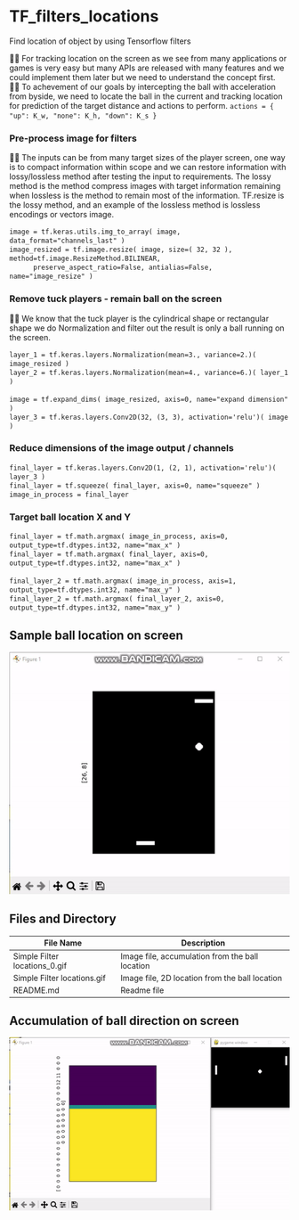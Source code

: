 # TF_filters_locations
Find location of object by using Tensorflow filters

🧸💬 For tracking location on the screen as we see from many applications or games is very easy but many APIs are released with many features and we could implement them later but we need to understand the concept first. <br>
👧💬 To achevement of our goals by intercepting the ball with acceleration from byside, we need to locate the ball in the current and tracking location for prediction of the target distance and actions to perform. ```actions = { "up": K_w, "none": K_h, "down": K_s }```

### Pre-process image for filters ###
🐑💬 The inputs can be from many target sizes of the player screen, one way is to compact information within scope and we can restore information with lossy/lossless method after testing the input to requirements. The lossy method is the method compress images with target information remaining when lossless is the method to remain most of the information. TF.resize is the lossy method, and an example of the lossless method is lossless encodings or vectors image.
```
image = tf.keras.utils.img_to_array( image, data_format="channels_last" )
image_resized = tf.image.resize( image, size=( 32, 32 ), method=tf.image.ResizeMethod.BILINEAR, 
      preserve_aspect_ratio=False, antialias=False, name="image_resize" )
```

### Remove tuck players - remain ball on the screen ###
🦭💬 We know that the tuck player is the cylindrical shape or rectangular shape we do Normalization and filter out the result is only a ball running on the screen.
```
layer_1 = tf.keras.layers.Normalization(mean=3., variance=2.)( image_resized )
layer_2 = tf.keras.layers.Normalization(mean=4., variance=6.)( layer_1 )
	
image = tf.expand_dims( image_resized, axis=0, name="expand dimension" )
layer_3 = tf.keras.layers.Conv2D(32, (3, 3), activation='relu')( image )
```

### Reduce dimensions of the image output / channels ###

```
final_layer = tf.keras.layers.Conv2D(1, (2, 1), activation='relu')( layer_3 )
final_layer = tf.squeeze( final_layer, axis=0, name="squeeze" )
image_in_process = final_layer
```

### Target ball location X and Y ###

```
final_layer = tf.math.argmax( image_in_process, axis=0, output_type=tf.dtypes.int32, name="max_x" )
final_layer = tf.math.argmax( final_layer, axis=0, output_type=tf.dtypes.int32, name="max_x" )

final_layer_2 = tf.math.argmax( image_in_process, axis=1, output_type=tf.dtypes.int32, name="max_y" )
final_layer_2 = tf.math.argmax( final_layer_2, axis=0, output_type=tf.dtypes.int32, name="max_y" )
```

## Sample ball location on screen ##

![alt text](https://github.com/jkaewprateep/TF_filters_locations/blob/main/Simple%20Filter%20locations.gif)

## Files and Directory ##

File Name | Description |
--- | --- |
Simple Filter locations_0.gif | Image file, accumulation from the ball location |
Simple Filter locations.gif | Image file, 2D location from the ball location |
README.md | Readme file |

## Accumulation of ball direction on screen ##

![alt text](https://github.com/jkaewprateep/TF_filters_locations/blob/main/Simple%20Filter%20locations_0.gif)
